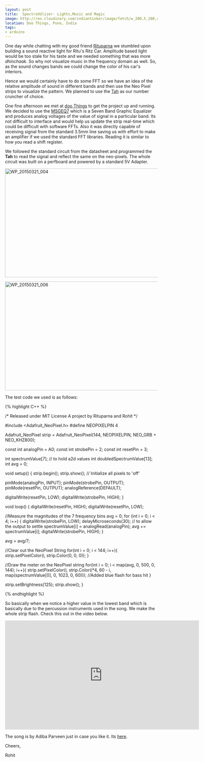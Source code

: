 ```yaml
---
layout: post
title: 	SpectraVUlizer- Lights,Music and Magic
image: http://res.cloudinary.com/indiantinker/image/fetch/w_200,h_200,c_crop,g_auto/https://farm6.staticflickr.com/5725/23863818761_d3c884844d_z.jpg
location: Doo Things, Pune, India
tags:
- arduino
---
```


One day while chatting with my good friend [Rituparna](https://twitter.com/mrrituparna) we stumbled upon building a sound reactive light for Ritu's Ritz Car. Amplitude based light would be too stale for his taste and we needed something that was more *dhinchaak*. So why not visualize music in the frequency domain as well. So, as the sound changes bands we could change the color of his car's interiors.

Hence we would certainly have to do some FFT so we have an idea of the relative amplitude of sound in different bands and then use the Neo Pixel strips to visualize the pattern. We planned to use the [Tah](http://tah.io/) as our number cruncher of choice.

One fine afternoon we met at [doo Things](http://www.meetup.com/Doo-Things/) to get the project up and running. We decided to use the [MSGEQ7](https://www.sparkfun.com/datasheets/Components/General/MSGEQ7.pdf) which is a Seven Band Graphic Equalizer and produces analog voltages of the value of signal in a particular band. Its not difficult to interface and would help us update the strip real-time which could be difficult with software FFTs. Also it was directly capable of receiving signal from the standard 3.5mm line saving us with effort to make an amplifier if we used the standard FFT libraries.
Reading it is similar to how you read a shift register.

We followed the standard circuit from the datasheet and programmed the **Tah** to read the signal and reflect the same on the neo-pixels. The whole circuit was built on a perfboard and powered by a standard 5V Adapter.

<a data-flickr-embed="true"  href="https://www.flickr.com/photos/94411929@N06/23863820191/in/dateposted-public/" title="WP_20150321_004"><img src="https://farm2.staticflickr.com/1523/23863820191_63d67d6a73_z.jpg" width="640" height="359" alt="WP_20150321_004"></a><script async src="//embedr.flickr.com/assets/client-code.js" charset="utf-8"></script>

<a data-flickr-embed="true"  href="https://www.flickr.com/photos/94411929@N06/23863818761/in/dateposted-public/" title="WP_20150321_006"><img src="https://farm6.staticflickr.com/5725/23863818761_d3c884844d_z.jpg" width="640" height="359" alt="WP_20150321_006"></a><script async src="//embedr.flickr.com/assets/client-code.js" charset="utf-8"></script>

The test code we used is as follows:

{% highlight C++ %}


/*
Released under MIT License
A project by Rituparna and Rohit
*/


#include <Adafruit_NeoPixel.h>
#define NEOPIXELPIN 4

Adafruit_NeoPixel strip = Adafruit_NeoPixel(144, NEOPIXELPIN, NEO_GRB + NEO_KHZ800);

const int analogPin = A0;
const int strobePin = 2;
const int resetPin = 3;

int spectrumValue[7]; // to hold a2d values
int doubledSpectrumValue[13];
int avg = 0;


void setup()
{
  strip.begin();
  strip.show(); // Initialize all pixels to 'off'
  
  pinMode(analogPin, INPUT);
  pinMode(strobePin, OUTPUT);
  pinMode(resetPin, OUTPUT);
  analogReference(DEFAULT);
  
  digitalWrite(resetPin, LOW);
  digitalWrite(strobePin, HIGH);
}

void loop()
{
  digitalWrite(resetPin, HIGH);
  digitalWrite(resetPin, LOW);
 
  //Measure the magnitudes of the 7 frequency bins
  avg = 0;
  for (int i = 0; i < 4; i++)
{
    digitalWrite(strobePin, LOW);
    delayMicroseconds(30); // to allow the output to settle
    spectrumValue[i] = analogRead(analogPin);
    avg += spectrumValue[i];
    digitalWrite(strobePin, HIGH);
}


  avg = avg/7;

  //Clear out the NeoPixel String
  for(int i = 0; i < 144; i++){
    strip.setPixelColor(i, strip.Color(0, 0, 0));
  }
  
  //Draw the meter on the NeoPixel string
  for(int i = 0; i < map(avg, 0, 500, 0, 144); i++){
        strip.setPixelColor(i, strip.Color(i*4, 60 - i, map(spectrumValue[0], 0, 1023, 0, 60))); //Added blue flash for bass hit
  }
  
  strip.setBrightness(125);
  strip.show();
}


{% endhighlight %}

<p>
So basically when we notice a higher value in the lowest band which is basically due to the percussion instruments used in the song. We make the whole strip flash. Check this out in the video below.
</p>
<iframe width="640" height="360" src="https://www.youtube.com/embed/xV4zOYUQKfM" frameborder="0" allowfullscreen></iframe>



The song is by Adiba Parveen just in case you like it. Its [here](https://www.youtube.com/watch?v=h0EoMozYWSs).




Cheers,

Rohit







 
